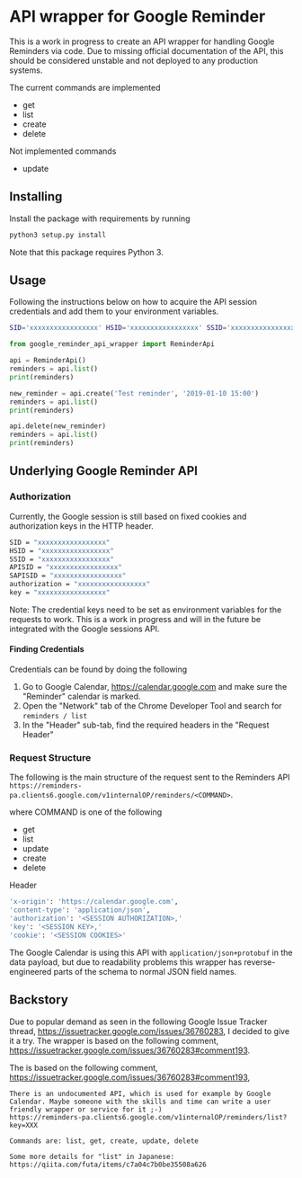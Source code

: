 # API wrapper for Google Reminder

This is a work in progress to create an API wrapper for handling Google Reminders via code. Due to missing official
documentation of the API, this should be considered unstable and not deployed to any production systems.

The current commands are implemented
* get
* list
* create
* delete

Not implemented commands
* update


## Installing
Install the package with requirements by running
```bash
python3 setup.py install
```
Note that this package requires Python 3.


## Usage
Following the instructions below on how to acquire the API session credentials and add them to your environment variables.
```bash
SID='xxxxxxxxxxxxxxxxx' HSID='xxxxxxxxxxxxxxxxx' SSID='xxxxxxxxxxxxxxxxx' APISID='xxxxxxxxxxxxxxxxx' SAPISID='xxxxxxxxxxxxxxxxx' authorization='xxxxxxxxxxxxxxxxx' key='xxxxxxxxxxxxxxxxx' python
```

```python
from google_reminder_api_wrapper import ReminderApi

api = ReminderApi()
reminders = api.list()
print(reminders)

new_reminder = api.create('Test reminder', '2019-01-10 15:00')
reminders = api.list()
print(reminders)

api.delete(new_reminder)
reminders = api.list()
print(reminders)
```


## Underlying Google Reminder API
### Authorization
Currently, the Google session is still based on fixed cookies and authorization keys in the HTTP header.

```bash
SID = "xxxxxxxxxxxxxxxxx"
HSID = "xxxxxxxxxxxxxxxxx"
SSID = "xxxxxxxxxxxxxxxxx"
APISID = "xxxxxxxxxxxxxxxxx"
SAPISID = "xxxxxxxxxxxxxxxxx"
authorization = "xxxxxxxxxxxxxxxxx"
key = "xxxxxxxxxxxxxxxxx"
```

Note: The credential keys need to be set as environment variables for the requests to work. This is
a work in progress and will in the future be integrated with the Google sessions API.


#### Finding Credentials
Credentials can be found by doing the following
1. Go to Google Calendar, https://calendar.google.com and make sure the "Reminder" calendar is marked.
2. Open the "Network" tab of the Chrome Developer Tool and search for `reminders / list`
3. In the "Header" sub-tab, find the required headers in the "Request Header"


### Request Structure
The following is the main structure of the request sent to the Reminders API
`https://reminders-pa.clients6.google.com/v1internalOP/reminders/<COMMAND>`.

where COMMAND is one of the following
* get
* list
* update
* create
* delete

Header
```bash
'x-origin': 'https://calendar.google.com',
'content-type': 'application/json',
'authorization': '<SESSION AUTHORIZATION>,'
'key': '<SESSION KEY>,'
'cookie': '<SESSION COOKIES>'
```

The Google Calendar is using this API with `application/json+protobuf` in the data payload, but due to readability problems
this wrapper has reverse-engineered parts of the schema to normal JSON field names.


## Backstory
Due to popular demand as seen in the following Google Issue Tracker thread, https://issuetracker.google.com/issues/36760283,
I decided to give it a try. The wrapper is based on the following comment, https://issuetracker.google.com/issues/36760283#comment193.

The  is based on the following comment, https://issuetracker.google.com/issues/36760283#comment193,
```
There is an undocumented API, which is used for example by Google Calendar. Maybe someone with the skills and time can write a user friendly wrapper or service for it ;-)
https://reminders-pa.clients6.google.com/v1internalOP/reminders/list?key=XXX

Commands are: list, get, create, update, delete

Some more details for "list" in Japanese: https://qiita.com/futa/items/c7a04c7b0be35508a626
```
